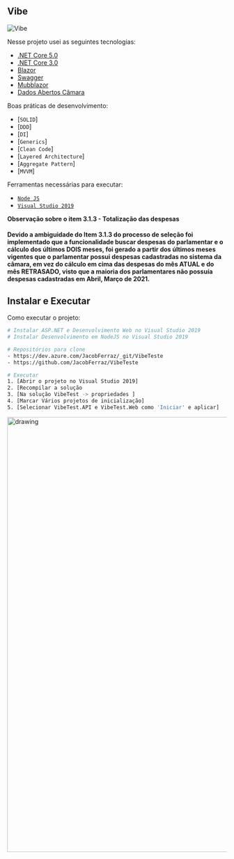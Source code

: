 ## Vibe <br/>
![Vibe](https://i.ibb.co/Mh2Nfjm/vibe.png)

Nesse projeto usei as seguintes tecnologias:

- [.NET Core 5.0](https://dotnet.microsoft.com/download/dotnet/5.0)
- [.NET Core 3.0](https://dotnet.microsoft.com/download/dotnet/3.0)
- [Blazor](https://dotnet.microsoft.com/apps/aspnet/web-apps/blazor)
- [Swagger](https://swagger.io/docs/)
- [Mubblazor](https://mudblazor.com/)
- [Dados Abertos Câmara](https://dadosabertos.camara.leg.br/swagger/api.html)

Boas práticas de desenvolvimento:
- [`SOLID`]
- [`DDD`]
- [`DI`]
- [`Generics`]
- [`Clean Code`]
- [`Layered Architecture`]
- [`Aggregate Pattern`]
- [`MVVM`]

Ferramentas necessárias para executar:
- [`Node JS`](https://nodejs.org/en/)
- [`Visual Studio 2019`](https://visualstudio.microsoft.com/pt-br/)

<b>Observação sobre o item 3.1.3 - Totalização das despesas</b>
<h4>Devido a ambiguidade do Item 3.1.3 do processo de seleção foi implementado que a funcionalidade buscar despesas do parlamentar e o cálculo dos últimos DOIS meses, foi gerado a partir dos últimos meses vigentes que o parlamentar possui despesas cadastradas no sistema da câmara, em vez do cálculo em cima das despesas do mês ATUAL e do mês RETRASADO, visto que a maioria dos parlamentares não possuía despesas cadastradas em Abril, Março de 2021.</h4>

## Instalar e Executar

Como executar o projeto:
```bash
# Instalar ASP.NET e Desenvolvimento Web no Visual Studio 2019
# Instalar Desenvolvimento em NodeJS no Visual Studio 2019

# Repositórios para clone
- https://dev.azure.com/JacobFerraz/_git/VibeTeste
- https://github.com/JacobFerraz/VibeTeste

# Executar 
1. [Abrir o projeto no Visual Studio 2019]
2. [Recompilar a solução
3. [Na solução VibeTest -> propriedades ]
4. [Marcar Vários projetos de inicialização]
5. [Selecionar VibeTest.API e VibeTest.Web como 'Iniciar' e aplicar]


```
<img src="https://s3.gifyu.com/images/compilarSolucao.gif" alt="drawing" width="1000"/>
